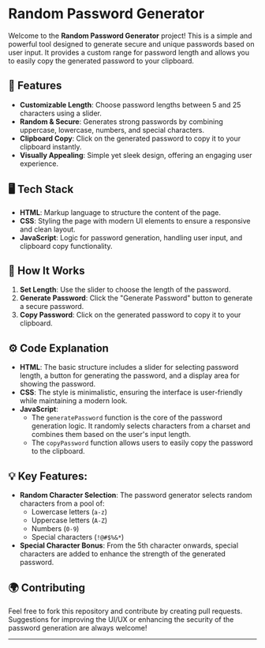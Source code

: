 # Random Password Generator

Welcome to the **Random Password Generator** project! This is a simple and powerful tool designed to generate secure and unique passwords based on user input. It provides a custom range for password length and allows you to easily copy the generated password to your clipboard.

## 🚀 Features
- **Customizable Length**: Choose password lengths between 5 and 25 characters using a slider.
- **Random & Secure**: Generates strong passwords by combining uppercase, lowercase, numbers, and special characters.
- **Clipboard Copy**: Click on the generated password to copy it to your clipboard instantly.
- **Visually Appealing**: Simple yet sleek design, offering an engaging user experience.

## 🖥️ Tech Stack
- **HTML**: Markup language to structure the content of the page.
- **CSS**: Styling the page with modern UI elements to ensure a responsive and clean layout.
- **JavaScript**: Logic for password generation, handling user input, and clipboard copy functionality.

## 🎨 How It Works
1. **Set Length**: Use the slider to choose the length of the password.
2. **Generate Password**: Click the "Generate Password" button to generate a secure password.
3. **Copy Password**: Click on the generated password to copy it to your clipboard.

## ⚙️ Code Explanation
- **HTML**: The basic structure includes a slider for selecting password length, a button for generating the password, and a display area for showing the password.
- **CSS**: The style is minimalistic, ensuring the interface is user-friendly while maintaining a modern look.
- **JavaScript**: 
  - The `generatePassword` function is the core of the password generation logic. It randomly selects characters from a charset and combines them based on the user's input length.
  - The `copyPassword` function allows users to easily copy the password to the clipboard.

## 💡 Key Features:
- **Random Character Selection**: The password generator selects random characters from a pool of:
  - Lowercase letters (`a-z`)
  - Uppercase letters (`A-Z`)
  - Numbers (`0-9`)
  - Special characters (`!@#$%&*`)
- **Special Character Bonus**: From the 5th character onwards, special characters are added to enhance the strength of the generated password.

## 🌍 Contributing
Feel free to fork this repository and contribute by creating pull requests. Suggestions for improving the UI/UX or enhancing the security of the password generation are always welcome!

---





